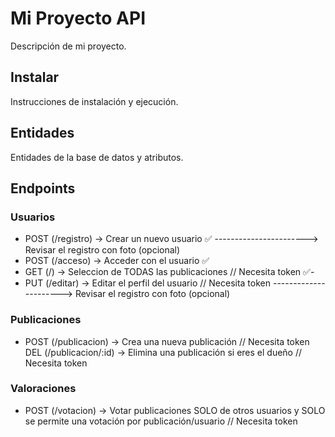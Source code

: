 # Mi Proyecto API

Descripción de mi proyecto.

## Instalar

Instrucciones de instalación y ejecución.

## Entidades

Entidades de la base de datos y atributos.

## Endpoints

### Usuarios

-   POST (/registro) -> Crear un nuevo usuario ✅ -----------------------> Revisar el registro con foto (opcional)
-   POST (/acceso) -> Acceder con el usuario ✅
-   GET (/) -> Seleccion de TODAS las publicaciones // Necesita token ✅-
-   PUT (/editar) -> Editar el perfil del usuario // Necesita token ----------------------> Revisar el registro con foto (opcional)

### Publicaciones

-   POST (/publicacion) -> Crea una nueva publicación // Necesita token
    DEL (/publicacion/:id) -> Elimina una publicación si eres el dueño // Necesita token

### Valoraciones

-   POST (/votacion) -> Votar publicaciones SOLO de otros usuarios y SOLO se permite una votación por publicación/usuario // Necesita token
